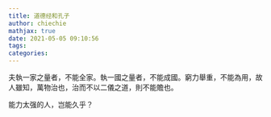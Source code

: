 ```yaml
---
title: 道德经和孔子
author: chiechie
mathjax: true
date: 2021-05-05 09:10:56
tags:
categories:
---
```



夫執一家之量者，不能全家。執一國之量者，不能成國。窮力舉重，不能為用，故人雖知，萬物治也，治而不以二儀之道，則不能贍也。

能力太强的人，岂能久乎？

